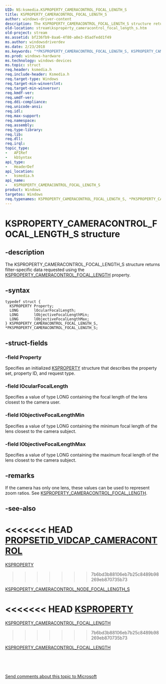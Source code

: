 ```yaml
---
UID: NS:ksmedia.KSPROPERTY_CAMERACONTROL_FOCAL_LENGTH_S
title: KSPROPERTY_CAMERACONTROL_FOCAL_LENGTH_S
author: windows-driver-content
description: The KSPROPERTY_CAMERACONTROL_FOCAL_LENGTH_S structure returns filter-specific data requested using the KSPROPERTY_CAMERACONTROL_FOCAL_LENGTH property.
old-location: stream\ksproperty_cameracontrol_focal_length_s.htm
old-project: stream
ms.assetid: bf236fb9-8aa6-4f80-a8e3-85adfedd1f49
ms.author: windowsdriverdev
ms.date: 2/23/2018
ms.keywords: "*PKSPROPERTY_CAMERACONTROL_FOCAL_LENGTH_S, KSPROPERTY_CAMERACONTROL_FOCAL_LENGTH_S, KSPROPERTY_CAMERACONTROL_FOCAL_LENGTH_S structure [Streaming Media Devices], PKSPROPERTY_CAMERACONTROL_FOCAL_LENGTH_S, PKSPROPERTY_CAMERACONTROL_FOCAL_LENGTH_S structure pointer [Streaming Media Devices], ksmedia/KSPROPERTY_CAMERACONTROL_FOCAL_LENGTH_S, ksmedia/PKSPROPERTY_CAMERACONTROL_FOCAL_LENGTH_S, stream.ksproperty_cameracontrol_focal_length_s, vidcapstruct_d3d5d26e-e8be-4ce5-9a9a-03b125134bf7.xml"
ms.prod: windows-hardware
ms.technology: windows-devices
ms.topic: struct
req.header: ksmedia.h
req.include-header: Ksmedia.h
req.target-type: Windows
req.target-min-winverclnt: 
req.target-min-winversvr: 
req.kmdf-ver: 
req.umdf-ver: 
req.ddi-compliance: 
req.unicode-ansi: 
req.idl: 
req.max-support: 
req.namespace: 
req.assembly: 
req.type-library: 
req.lib: 
req.dll: 
req.irql: 
topic_type:
-	APIRef
-	kbSyntax
api_type:
-	HeaderDef
api_location:
-	ksmedia.h
api_name:
-	KSPROPERTY_CAMERACONTROL_FOCAL_LENGTH_S
product: Windows
targetos: Windows
req.typenames: KSPROPERTY_CAMERACONTROL_FOCAL_LENGTH_S, *PKSPROPERTY_CAMERACONTROL_FOCAL_LENGTH_S
---
```


# KSPROPERTY_CAMERACONTROL_FOCAL_LENGTH_S structure


## -description


The KSPROPERTY_CAMERACONTROL_FOCAL_LENGTH_S structure returns filter-specific data requested using the <a href="https://msdn.microsoft.com/library/windows/hardware/ff564406">KSPROPERTY_CAMERACONTROL_FOCAL_LENGTH</a> property.


## -syntax


````
typedef struct {
  KSPROPERTY Property;
  LONG       lOcularFocalLength;
  LONG       lObjectiveFocalLengthMin;
  LONG       lObjectiveFocalLengthMax;
} KSPROPERTY_CAMERACONTROL_FOCAL_LENGTH_S, *PKSPROPERTY_CAMERACONTROL_FOCAL_LENGTH_S;
````


## -struct-fields




### -field Property

Specifies an initialized <a href="https://msdn.microsoft.com/library/windows/hardware/ff564262">KSPROPERTY</a> structure that describes the property set, property ID, and request type. 


### -field lOcularFocalLength

Specifies a value of type LONG containing the focal length of the lens closest to the camera user.


### -field lObjectiveFocalLengthMin

Specifies a value of type LONG containing the minimum focal length of the lens closest to the camera subject.


### -field lObjectiveFocalLengthMax

Specifies a value of type LONG containing the maximum focal length of the lens closest to the camera subject.


## -remarks



If the camera has only one lens, these values can be used to represent zoom ratios. See <a href="https://msdn.microsoft.com/library/windows/hardware/ff564406">KSPROPERTY_CAMERACONTROL_FOCAL_LENGTH</a>.




## -see-also

<<<<<<< HEAD
<a href="https://msdn.microsoft.com/library/windows/hardware/ff567802">PROPSETID_VIDCAP_CAMERACONTROL</a>
=======
<a href="https://msdn.microsoft.com/library/windows/hardware/ff564262">KSPROPERTY</a>
>>>>>>> 7b6bd3b88106eb7b25c8489b98269eb870735b73



<a href="..\ksmedia\ns-ksmedia-ksproperty_cameracontrol_node_focal_length_s.md">KSPROPERTY_CAMERACONTROL_NODE_FOCAL_LENGTH_S</a>



<<<<<<< HEAD
<a href="https://msdn.microsoft.com/library/windows/hardware/ff564262">KSPROPERTY</a>
=======
<a href="https://msdn.microsoft.com/library/windows/hardware/ff564406">KSPROPERTY_CAMERACONTROL_FOCAL_LENGTH</a>
>>>>>>> 7b6bd3b88106eb7b25c8489b98269eb870735b73



<a href="https://msdn.microsoft.com/library/windows/hardware/ff564406">KSPROPERTY_CAMERACONTROL_FOCAL_LENGTH</a>



 

 

<a href="mailto:wsddocfb@microsoft.com?subject=Documentation%20feedback [stream\stream]:%20KSPROPERTY_CAMERACONTROL_FOCAL_LENGTH_S structure%20 RELEASE:%20(2/23/2018)&amp;body=%0A%0APRIVACY STATEMENT%0A%0AWe use your feedback to improve the documentation. We don't use your email address for any other purpose, and we'll remove your email address from our system after the issue that you're reporting is fixed. While we're working to fix this issue, we might send you an email message to ask for more info. Later, we might also send you an email message to let you know that we've addressed your feedback.%0A%0AFor more info about Microsoft's privacy policy, see http://privacy.microsoft.com/en-us/default.aspx." title="Send comments about this topic to Microsoft">Send comments about this topic to Microsoft</a>

